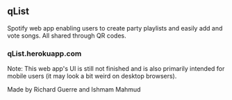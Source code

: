 ## qList
Spotify web app enabling users to create party playlists and easily add and vote songs. All shared through QR codes.

### qList.herokuapp.com

Note: This web app's UI is still not finished and is also primarily intended for mobile users (it may look a bit weird on desktop browsers).

Made by Richard Guerre and Ishmam Mahmud
